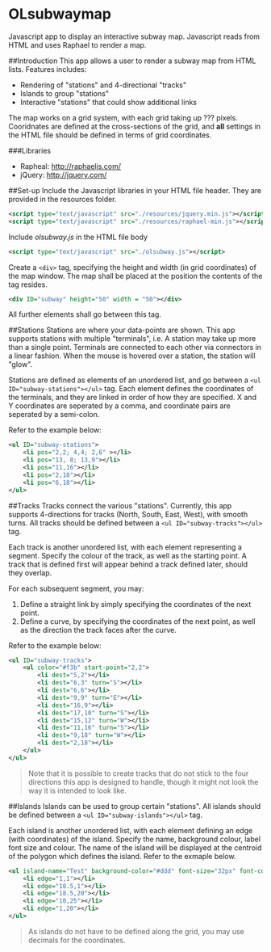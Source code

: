 OLsubwaymap
===========

Javascript app to display an interactive subway map. Javascript reads from HTML and uses Raphael to render a map.

##Introduction
This app allows a user to render a subway map from HTML lists.
Features includes:
* Rendering of "stations" and 4-directional "tracks"
* Islands to group "stations"
* Interactive "stations" that could show additional links

The map works on a grid system, with each grid taking up ??? pixels. Cooridnates are defined at the cross-sections of the grid, and __all__ settings in the HTML file should be defined in terms of grid coordinates.

###Libraries
* Rapheal: http://raphaeljs.com/ 
* jQuery: http://jquery.com/

##Set-up
Include the Javascript libraries in your HTML file header. They are provided in the resources folder.
```xml
<script type="text/javascript" src="./resources/jquery.min.js"></script>
<script type="text/javascript" src="./resources/raphael-min.js"></script>
```
Include *olsubway.js* in the HTML file body
```xml
<script type="text/javascript" src="./olsubway.js"></script>
```
Create a `<div>` tag, specifying the height and width (in grid coordinates) of the map window. The map shall be placed at the position the contents of the tag resides.
```xml
<div ID="subway" height="50" width = "50"></div>
```
All further elements shall go between this tag.

##Stations
Stations are where your data-points are shown. This app supports stations with multiple "terminals", i.e. A station may take up more than a single point. Terminals are connected to each other via connectors in a linear fashion. When the mouse is hovered over a station, the station will "glow".

Stations are defined as elements of an unordered list, and go between a `<ul ID="subway-stations"></ul>` tag. Each element defines the coordinates of the terminals, and they are linked in order of how they are specified. X and Y coordinates are seperated by a comma, and coordinate pairs are seperated by a semi-colon. 

Refer to the example below:
```xml
<ul ID="subway-stations">
	<li pos="2,2; 4,4; 2,6" ></li>
	<li pos="13, 8; 13,9"></li>
	<li pos="11,16"></li>
	<li pos="2,18"></li>
	<li pos="6,18"></li>
</ul>
```

##Tracks
Tracks connect the various "stations". Currently, this app supports 4-directions for tracks (North, South, East, West), with smooth turns. All tracks should be defined between a `<ul ID="subway-tracks"></ul>` tag.

Each track is another unordered list, with each element representing a segment. Specify the colour of the track, as well as the starting point. A track that is defined first will appear behind a track defined later, should they overlap.

For each subsequent segment, you may:

1. Define a straight link by simply specifying the coordinates of the next point.
2. Define a curve, by specifying the coordinates of the next point, as well as the direction the track faces after the curve.

Refer to the example below:
```xml
<ul ID="subway-tracks">
	<ul color="#f3b" start-point="2,2">
		<li dest="5,2"></li>
		<li dest="6,3" turn="S"></li>
		<li dest="6,6"></li>
		<li dest="9,9" turn="E"></li>
		<li dest="16,9"></li>
		<li dest="17,10" turn="S"></li>
		<li dest="15,12" turn="W"></li>
		<li dest="11,16" turn="S"></li>
		<li dest="9,18" turn="W"></li>
		<li dest="2,18"></li>
	</ul>
</ul>
```
> Note that it is possible to create tracks that do not stick to the four directions this app is designed to handle, though it might not look the way it is intended to look like.

##Islands
Islands can be used to group certain "stations". All islands should be defined between a `<ul ID="subway-islands"></ul>` tag.

Each island is another unordered list, with each element defining an edge (with coordinates) of the island. Specify the name, background colour, label font size and colour. The name of the island will be displayed at the centroid of the polygon which defines the island. Refer to the exmaple below.
```xml
<ul island-name="Test" background-color="#ddd" font-size="32px" font-color="#fff">
	<li edge="1,1"></li>
	<li edge="18.5,1"></li>
	<li edge="18.5,20"></li>
	<li edge="10,25"></li>
	<li edge="1,20"></li>
</ul>
```
> As islands do not have to be defined along the grid, you may use decimals for the coordinates.